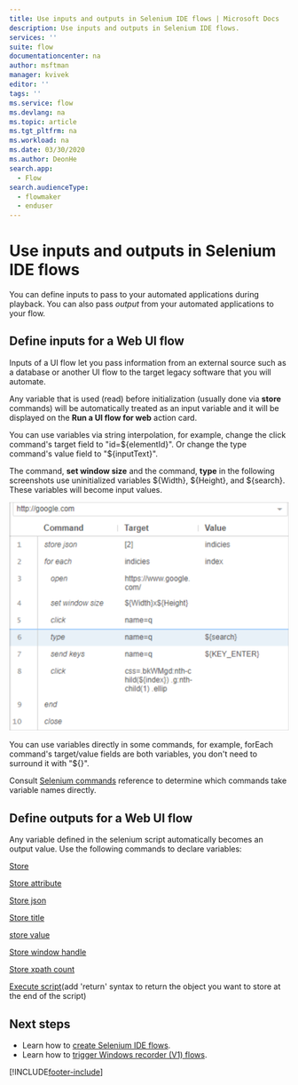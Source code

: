 ```yaml
---
title: Use inputs and outputs in Selenium IDE flows | Microsoft Docs
description: Use inputs and outputs in Selenium IDE flows.
services: ''
suite: flow
documentationcenter: na
author: msftman
manager: kvivek
editor: ''
tags: ''
ms.service: flow
ms.devlang: na
ms.topic: article
ms.tgt_pltfrm: na
ms.workload: na
ms.date: 03/30/2020
ms.author: DeonHe
search.app: 
  - Flow
search.audienceType: 
  - flowmaker
  - enduser
---
```

# Use inputs and outputs in Selenium IDE flows

You can define inputs to pass to your automated applications during playback. You can also pass *output* from your automated applications to your flow.

## Define inputs for a Web UI flow

Inputs of a UI flow let you pass information from an external source such as a database or another UI flow to the target legacy software that you will automate.

Any variable that is used (read) before initialization (usually done via **store** commands) will be automatically treated as an input variable and it will be displayed on the **Run a UI flow for web** action card.

You can use variables via string interpolation, for example, change the click command's target field to "id=\${elementId}". Or change the type command's value field to "\${inputText}".

The command, **set window size** and the command, **type** in the following screenshots use uninitialized variables \${Width}, \${Height}, and \${search}. These variables will become input values.

![Set window size and type](../media/inputs-outputs-web/set-window-size.png "Set window size and type")

You can use variables directly in some commands, for example, forEach command's target/value fields are both variables, you don't need to surround it with "\${}".

Consult [Selenium commands](https://www.seleniumhq.org/selenium-ide/docs/en/api/commands/) reference to determine which commands take variable names directly.

## Define outputs for a Web UI flow

Any variable defined in the selenium script automatically becomes an output value. Use the following commands to declare variables:

[Store](https://www.seleniumhq.org/selenium-ide/docs/en/api/commands/#store)

[Store attribute](https://www.seleniumhq.org/selenium-ide/docs/en/api/commands/#store-attribute)

[Store json](https://www.seleniumhq.org/selenium-ide/docs/en/api/commands/#store-json)

[Store title](https://www.seleniumhq.org/selenium-ide/docs/en/api/commands/#store-title)

[store value](https://www.seleniumhq.org/selenium-ide/docs/en/api/commands/#store-value)

[Store window handle](https://www.seleniumhq.org/selenium-ide/docs/en/api/commands/#store-window-handle)

[Store xpath count](https://www.seleniumhq.org/selenium-ide/docs/en/api/commands/#store-xpath-count)

[Execute script](https://www.seleniumhq.org/selenium-ide/docs/en/api/commands/#execute-script)(add 'return' syntax to return the object you want to store at the end of the
script)

## Next steps

- Learn how to [create Selenium IDE flows](create-web.md).
- Learn how to [trigger Windows recorder (V1) flows](run-desktop-flow.md).



[!INCLUDE[footer-include](../includes/footer-banner.md)]